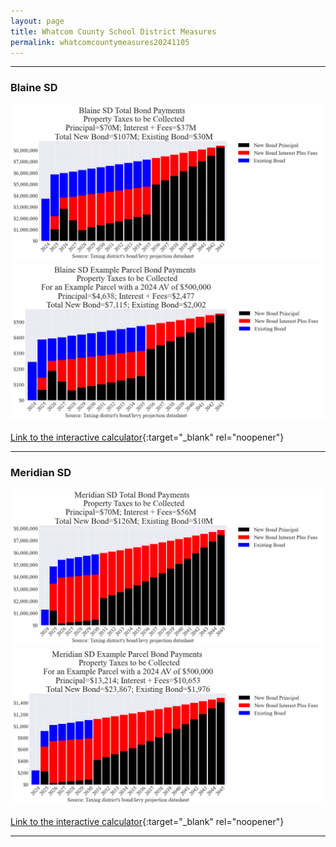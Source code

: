 ```yaml
---
layout: page
title: Whatcom County School District Measures
permalink: whatcomcountymeasures20241105
---
```


___

### Blaine SD

![Blaine SD bond totals chart](pagesManual/LeviesReport/20241105/Blaine.png "Blaine SD bond totals chart")
![Blaine SD bond example parcel chart](pagesManual/LeviesReport/20241105/BlaineParcel.png "Blaine SD bond example parcel chart")

[Link to the interactive calculator](calculator_blaine_20241105_enhanced){:target="_blank" rel="noopener"}

___

### Meridian SD

![Meridian SD bond totals chart](pagesManual/LeviesReport/20241105/Meridian.png "Meridian SD bond totals chart")
![Meridian SD bond example parcel chart](pagesManual/LeviesReport/20241105/MeridianParcel.png "Meridian SD bond example parcel chart")

[Link to the interactive calculator](calculator_meridian_20241105_enhanced){:target="_blank" rel="noopener"}

___

